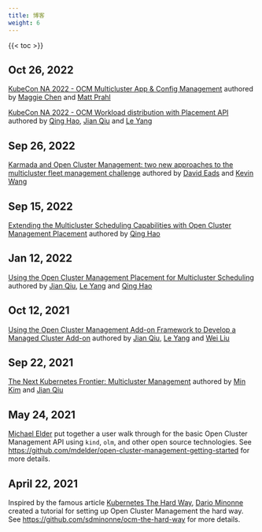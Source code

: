 ```yaml
---
title: 博客
weight: 6
---
```


<!-- spellchecker-disable -->

{{< toc >}}

<!-- spellchecker-enable -->

## Oct 26, 2022

[KubeCon NA 2022 - OCM Multicluster App & Config Management](/kubecon-na-2022-ocm-multicluster-app-and-config-management.pdf) authored by [Maggie Chen](https://github.com/chenz4027) and [Matt Prahl](https://github.com/mprahl)

[KubeCon NA 2022 - OCM Workload distribution with Placement API](/kubecon-na-2022-ocm-workload-distribution-with-placement-api.pdf) authored by [Qing Hao](https://github.com/haoqing0110), [Jian Qiu](https://github.com/qiujian16) and [Le Yang](https://github.com/elgnay)

## Sep 26, 2022

[Karmada and Open Cluster Management: two new approaches to the multicluster fleet management challenge](https://www.cncf.io/blog/2022/09/26/karmada-and-open-cluster-management-two-new-approaches-to-the-multicluster-fleet-management-challenge/) authored by [David Eads](https://github.com/deads2k) and [Kevin Wang](https://github.com/kevin-wangzefeng)

## Sep 15, 2022

[Extending the Multicluster Scheduling Capabilities with Open Cluster Management Placement](https://cloud.redhat.com/blog/extending-the-multicluster-scheduling-capabilities-with-open-cluster-management-placement) authored by [Qing Hao](https://github.com/haoqing0110)

## Jan 12, 2022

[Using the Open Cluster Management Placement for Multicluster Scheduling](https://cloud.redhat.com/blog/using-the-open-cluster-management-placement-for-multicluster-scheduling) authored by [Jian Qiu](https://github.com/qiujian16), [Le Yang](https://github.com/elgnay) and [Qing Hao](https://github.com/haoqing0110)

## Oct 12, 2021

[Using the Open Cluster Management Add-on Framework to Develop a Managed Cluster Add-on](https://cloud.redhat.com/blog/using-the-open-cluster-management-add-on-framework-to-develop-a-managed-cluster-add-on) authored by [Jian Qiu](https://github.com/qiujian16), [Le Yang](https://github.com/elgnay) and [Wei Liu](https://github.com/skeeey)

## Sep 22, 2021

[The Next Kubernetes Frontier: Multicluster Management](https://containerjournal.com/features/the-next-kubernetes-frontier-multicluster-management/) authored by [Min Kim](https://github.com/yue9944882) and [Jian Qiu](https://github.com/qiujian16)

## May 24, 2021

[Michael Elder](https://github.com/mdelder) put together a user walk through for the basic Open Cluster Management API using `kind`, `olm`, and other open source technologies. See https://github.com/mdelder/open-cluster-management-getting-started for more details.


## April 22, 2021

Inspired by the famous article [Kubernetes The Hard Way](https://github.com/kelseyhightower/kubernetes-the-hard-way), [Dario Minonne](https://github.com/sdminonne) created a tutorial for setting up Open Cluster Management the hard way. See https://github.com/sdminonne/ocm-the-hard-way for more details.

